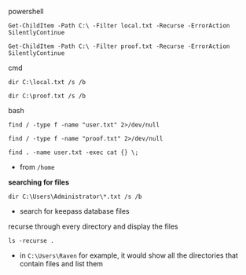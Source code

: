 powershell
```
Get-ChildItem -Path C:\ -Filter local.txt -Recurse -ErrorAction SilentlyContinue
```

```
Get-ChildItem -Path C:\ -Filter proof.txt -Recurse -ErrorAction SilentlyContinue
```

cmd
```
dir C:\local.txt /s /b
```

```
dir C:\proof.txt /s /b
```

bash
```
find / -type f -name "user.txt" 2>/dev/null
```

```
find / -type f -name "proof.txt" 2>/dev/null
```

```
find . -name user.txt -exec cat {} \;
```
- from `/home`

**searching for files**
```
dir C:\Users\Administrator\*.txt /s /b
```
- search for keepass database files

recurse through every directory and display the files
```
ls -recurse .
```
- in `C:\Users\Raven` for example, it would show all the directories that contain files and list them